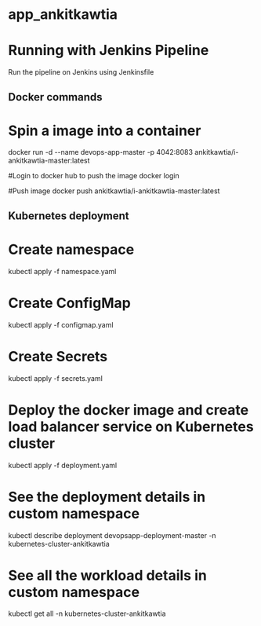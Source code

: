 # app_ankitkawtia

# Running with Jenkins Pipeline
Run the pipeline on Jenkins using Jenkinsfile

## Docker commands
# Spin a image into a container
docker run -d --name devops-app-master -p 4042:8083 ankitkawtia/i-ankitkawtia-master:latest

#Login to docker hub to push the image
docker login

#Push image
docker push ankitkawtia/i-ankitkawtia-master:latest

## Kubernetes deployment 
# Create namespace
kubectl apply -f namespace.yaml

# Create ConfigMap
kubectl apply -f configmap.yaml

# Create Secrets
kubectl apply -f secrets.yaml

# Deploy the docker image and create load balancer service on Kubernetes cluster
kubectl apply -f deployment.yaml

# See the deployment details in custom namespace
kubectl describe deployment devopsapp-deployment-master -n kubernetes-cluster-ankitkawtia

# See all the workload details in custom namespace
kubectl get all -n kubernetes-cluster-ankitkawtia
